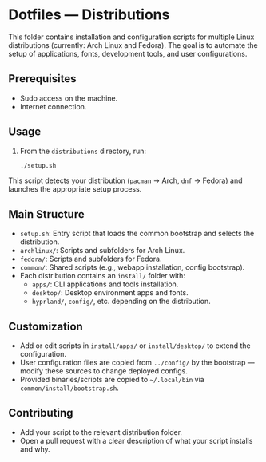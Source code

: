 # Dotfiles — Distributions

This folder contains installation and configuration scripts for multiple Linux distributions (currently: Arch Linux and Fedora). The goal is to automate the setup of applications, fonts, development tools, and user configurations.

## Prerequisites

- Sudo access on the machine.
- Internet connection.

## Usage

1. From the `distributions` directory, run:

    ```bash
    ./setup.sh
    ```

This script detects your distribution (`pacman` → Arch, `dnf` → Fedora) and launches the appropriate setup process.

## Main Structure

- `setup.sh`: Entry script that loads the common bootstrap and selects the distribution.
- `archlinux/`: Scripts and subfolders for Arch Linux.
- `fedora/`: Scripts and subfolders for Fedora.
- `common/`: Shared scripts (e.g., webapp installation, config bootstrap).
- Each distribution contains an `install/` folder with:
  - `apps/`: CLI applications and tools installation.
  - `desktop/`: Desktop environment apps and fonts.
  - `hyprland/`, `config/`, etc. depending on the distribution.

## Customization

- Add or edit scripts in `install/apps/` or `install/desktop/` to extend the configuration.
- User configuration files are copied from `../config/` by the bootstrap — modify these sources to change deployed configs.
- Provided binaries/scripts are copied to `~/.local/bin` via `common/install/bootstrap.sh`.

## Contributing

- Add your script to the relevant distribution folder.
- Open a pull request with a clear description of what your script installs and why.

